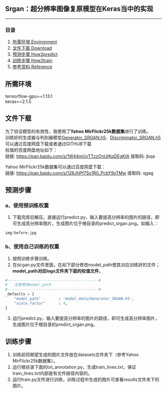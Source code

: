 ## Srgan：超分辨率图像复原模型在Keras当中的实现
---

### 目录
1. [所需环境 Environment](#所需环境)
3. [文件下载 Download](#文件下载)
4. [预测步骤 How2predict](#预测步骤)
5. [训练步骤 How2train](#训练步骤)
6. [参考资料 Reference](#Reference)

## 所需环境
tensorflow-gpu==1.13.1    
keras==2.1.5    

## 文件下载
为了验证模型的有效性，我使用了**Yahoo MirFlickr25k数据集**进行了训练。    
训练好的生成器与判别器模型[Generator_SRGAN.h5](https://github.com/bubbliiiing/srgan-keras/releases/download/v1.0/Generator_SRGAN.h5)、[Discriminator_SRGAN.h5](https://github.com/bubbliiiing/srgan-keras/releases/download/v1.0/Discriminator_SRGAN.h5)可以通过百度网盘下载或者通过GITHUB下载    
权值的百度网盘地址如下：    
链接: https://pan.baidu.com/s/1W44mUvTTzzOnUlKqDEgKIA 提取码: jbqa    

Yahoo MirFlickr25k数据集可以通过百度网盘下载：   
链接: https://pan.baidu.com/s/126JhPf7Sx1R0_PcbY9xTMw 提取码: qgag    

## 预测步骤
### a、使用预训练权重
1. 下载完库后解压，直接运行predict.py，输入要提高分辨率的图片的路径，即可生成高分辨率图片，生成图片位于根目录的predict_srgan.png。如输入：
```python
img/before.jpg
```
### b、使用自己训练的权重 
1. 按照训练步骤训练。    
2. 在dcgan.py文件里面，在如下部分修改model_path使其对应训练好的文件；**model_path对应logs文件夹下面的权值文件**。    
```python
#-----------------------------------------#
#   注意修改model_path
#-----------------------------------------#
_defaults = {
    "model_path"        : 'model_data/Generator_SRGAN.h5',
    "scale_factor"      : 4, 
}
```
3. 运行predict.py，输入要提高分辨率的图片的路径，即可生成高分辨率图片，生成图片位于根目录的predict_srgan.png。 

## 训练步骤
1. 训练前将期望生成的图片文件放在datasets文件夹下（参考Yahoo MirFlickr25k数据集）。  
2. 运行根目录下面的txt_annotation.py，生成train_lines.txt，保证train_lines.txt内部是有文件路径内容的。  
3. 运行train.py文件进行训练，训练过程中生成的图片可查看results文件夹下的图片。  


